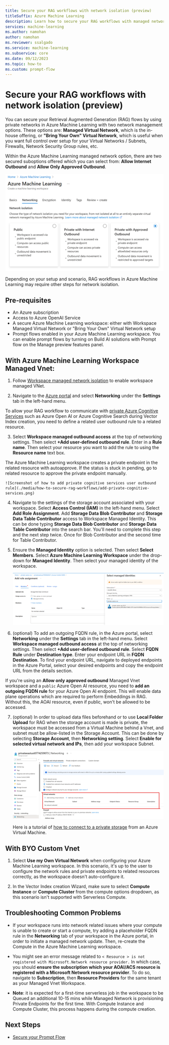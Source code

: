 ```yaml
---
title: Secure your RAG workflows with network isolation (preview)
titleSuffix: Azure Machine Learning
description: Learn how to secure your RAG workflows with managed network and custom virtual network scenarios.
services: machine-learning
ms.author: namohan
author: namohan
ms.reviewer: ssalgado
ms.service: machine-learning
ms.subservice: core
ms.date: 09/12/2023
ms.topic: how-to
ms.custom: prompt-flow
---
```


# Secure your RAG workflows with network isolation (preview)

You can secure your Retrieval Augmented Generation (RAG) flows by using private networks in Azure Machine Learning with two network management options. These options are: **Managed Virtual Network**, which is the in-house offering, or **"Bring Your Own" Virtual Network**, which is useful when you want full control over setup for your Virtual Networks / Subnets, Firewalls, Network Security Group rules, etc. 

Within the Azure Machine Learning managed network option, there are two secured suboptions offered which you can select from: **Allow Internet Outbound** and **Allow Only Approved Outbound**. 

![Screenshot of Managed Vnet Options in Azure Machine Learning](./media/how-to-secure-rag-workflows/private-managed-vnet-options.png)


Depending on your setup and scenario, RAG workflows in Azure Machine Learning may require other steps for network isolation.

## Pre-requisites
* An Azure subscription
* Access to Azure OpenAI Service
* A secure Azure Machine Learning workspace: either with Workspace Managed Virtual Network or "Bring Your Own" Virtual Network setup
* Prompt flows enabled in your Azure Machine Learning workspace. You can enable prompt flows by turning on Build AI solutions with Prompt flow on the Manage preview features panel.

## With Azure Machine Learning Workspace Managed Vnet:

1. Follow [Workspace managed network isolation](./how-to-managed-network.md) to enable workspace managed VNet.

2. Navigate to the [Azure portal](https://ms.portal.azure.com) and select **Networking** under the **Settings** tab in the left-hand menu.

To allow your RAG workflow to communicate with [<u>private</u> Azure Cognitive Services](./../ai-services/cognitive-services-virtual-networks.md) such as Azure Open AI or Azure Cognitive Search during Vector Index creation, you need to define a related user outbound rule to a related resource. 

3. Select **Workspace managed outbound access** at the top of networking settings. Then select **+Add user-defined outbound rule**. Enter in a **Rule name**. Then select your resource you want to add the rule to using the **Resource name** text box.

The Azure Machine Learning workspace creates a private endpoint in the related resource with autoapprove. If the status is stuck in pending, go to related resource to approve the private endpoint manually.

    ![Screenshot of how to add private cognitive services user outbound rule](./media/how-to-secure-rag-workflows/add-private-cognitive-services.png)

4. Navigate to the settings of the storage account associated with your workspace. Select **Access Control (IAM)** in the left-hand menu. Select **Add Role Assignment**. Add **Storage Data Blob Contributor** and **Storage Data Table Contributor** access to Workspace Managed Identity. This can be done typing **Storage Data Blob Contributor** and **Storage Data Table Contributor** into the search bar. You'll need to complete this step and the next step twice. Once for Blob Contributor and the second time for Table Contributor. 

5. Ensure the **Managed Identity** option is selected. Then select **Select Members**. Select **Azure Machine Learning Workspace** under the drop-down for **Managed Identity**. Then select your managed identity of the workspace. 

    ![Screenshot of adding Workspace Managed Identity to Blob/Table access in Storage Account](./media/how-to-secure-rag-workflows/storage-add-blob-table-managed-identity.png)

6. (optional) To add an outgoing FQDN rule, in the Azure portal, select **Networking** under the **Settings** tab in the left-hand menu. Select **Workspace managed outbound access** at the top of networking settings. Then select **+Add user-defined outbound rule**. Select **FQDN Rule** under **Destination type**. Enter your endpoint URL in **FQDN Destination**. To find your endpoint URL, navigate to deployed endpoints in the Azure Portal, select your desired endpoints and copy the endpoint URL from the details section.

If you're using an **Allow only approved outbound** Managed Vnet workspace and a `public` Azure Open AI resource, you need to **add an outgoing FQDN rule** for your Azure Open AI endpoint. This will enable data plane operations which are required to perform Embeddings in RAG. Without this, the AOAI resource, even if public, won't be allowed to be accessed.

7. (optional) In order to upload data files beforehand or to use **Local Folder Upload** for RAG when the storage account is made is private, the workspace must be accessed from a Virtual Machine behind a Vnet, and subnet must be allow-listed in the Storage Account. This can be done by selecting **Storage Account**, then **Networking setting**. Select **Enable for selected virtual network and IPs**, then add your workspace Subnet.

    ![Screenshot of private storage settings required for secure data upload](./media/how-to-secure-rag-workflows/storage-setting-for-private-data-upload.png)

    Here is a tutorial of [how to connect to a private storage](../private-link/tutorial-private-endpoint-storage-portal.md) from an Azure Virtual Machine.

## With BYO Custom Vnet

1. Select **Use my Own Virtual Network** when configuring your Azure Machine Learning workspace. In this scenario, it's up to the user to configure the network rules and private endpoints to related resources correctly, as the workspace doesn't auto-configure it.

2. In the Vector Index creation Wizard, make sure to select **Compute Instance** or **Compute Cluster** from the compute options dropdown, as this scenario isn't supported with Serverless Compute.

## Troubleshooting Common Problems

- If your workspace runs into network related issues where your compute is unable to create or start a compute, try adding a placeholder FQDN rule in the **Networking** tab of your workspace in the Azure portal, in order to initiate a managed network update. Then, re-create the Compute in the Azure Machine Learning workspace.

- You might see an error message related to `< Resource > is not registered with Microsoft.Network resource provider.` In which case, you should **ensure the subscription which your AOAI/ACS resource is registered with a Microsoft Network resource provider**. To do so, navigate to **Subscription**, then **Resource Providers** for the same tenant as your Managed Vnet Workspace.

- **Note**: it is expected for a first-time serverless job in the workspace to be Queued an additional 10-15 mins while Managed Network is provisioning Private Endpoints for the first time. With Compute Instance and Compute Cluster, this process happens during the compute creation.

## Next Steps

- [Secure your Prompt Flow](./prompt-flow/how-to-secure-prompt-flow.md)

